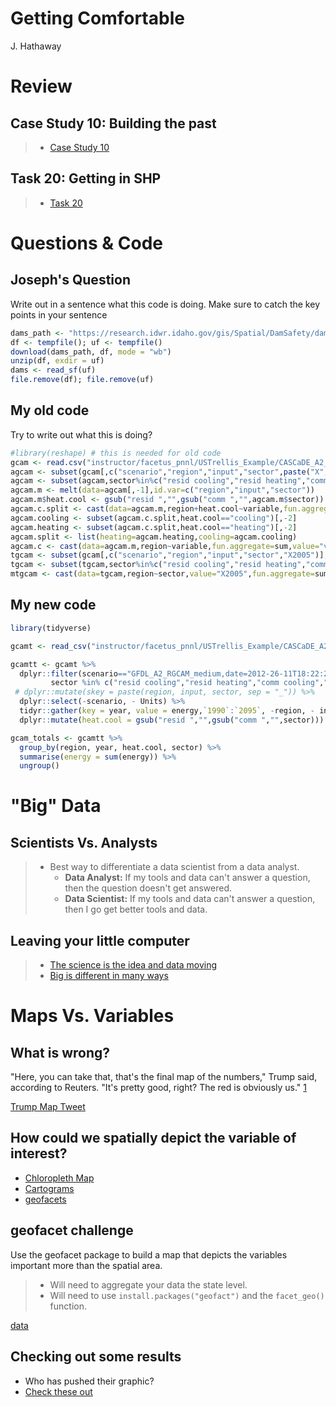 # Getting Comfortable
J. Hathaway  



# Review



## Case Study 10: Building the past
> - [Case Study 10](https://byuistats.github.io/M335/weekly_projects/cs10_details.html)




## Task 20: Getting in SHP
> - [Task 20](https://byuistats.github.io/M335/class_tasks/task20_details.html)




# Questions & Code

## Joseph's Question

Write out in a sentence what this code is doing. Make sure to catch the key points in your sentence


```r
dams_path <- "https://research.idwr.idaho.gov/gis/Spatial/DamSafety/dam.zip"
df <- tempfile(); uf <- tempfile()
download(dams_path, df, mode = "wb")
unzip(df, exdir = uf)
dams <- read_sf(uf)
file.remove(df); file.remove(uf)
```

## My old code

Try to write out what this is doing?



```r
#library(reshape) # this is needed for old code
gcam <- read.csv("instructor/facetus_pnnl/USTrellis_Example/CASCaDE_A2_Full.csv", stringsAsFactors = FALSE)
agcam <- subset(gcam[,c("scenario","region","input","sector",paste("X",seq(2005,2095,by=5),sep=""))],scenario=="GFDL_A2_RGCAM_medium,date=2012-26-11T18:22:24-05:00")
agcam <- subset(agcam,sector%in%c("resid cooling","resid heating","comm cooling","comm heating"))
agcam.m <- melt(data=agcam[,-1],id.var=c("region","input","sector"))
agcam.m$heat.cool <- gsub("resid ","",gsub("comm ","",agcam.m$sector))
agcam.c.split <- cast(data=agcam.m,region+heat.cool~variable,fun.aggregate=sum,value="value")
agcam.cooling <- subset(agcam.c.split,heat.cool=="cooling")[,-2]
agcam.heating <- subset(agcam.c.split,heat.cool=="heating")[,-2]
agcam.split <- list(heating=agcam.heating,cooling=agcam.cooling)
agcam.c <- cast(data=agcam.m,region~variable,fun.aggregate=sum,value="value")
tgcam <- subset(gcam[,c("scenario","region","input","sector","X2005")],scenario=="GFDL_A2_RGCAM_medium,date=2012-26-11T18:22:24-05:00")
tgcam <- subset(tgcam,sector%in%c("resid cooling","resid heating","comm cooling","comm heating"))
mtgcam <- cast(data=tgcam,region~sector,value="X2005",fun.aggregate=sum)
```

## My new code


```r
library(tidyverse)

gcamt <- read_csv("instructor/facetus_pnnl/USTrellis_Example/CASCaDE_A2_Full.csv")

gcamtt <- gcamt %>% 
  dplyr::filter(scenario=="GFDL_A2_RGCAM_medium,date=2012-26-11T18:22:24-05:00", 
         sector %in% c("resid cooling","resid heating","comm cooling","comm heating")) %>%
 # dplyr::mutate(skey = paste(region, input, sector, sep = "_")) %>%
  dplyr::select(-scenario, - Units) %>%
  tidyr::gather(key = year, value = energy,`1990`:`2095`, -region, - input, -sector) %>%
  dplyr::mutate(heat.cool = gsub("resid ","",gsub("comm ","",sector)))

gcam_totals <- gcamtt %>%
  group_by(region, year, heat.cool, sector) %>%
  summarise(energy = sum(energy)) %>% 
  ungroup()
```


# "Big" Data

## Scientists Vs. Analysts

> - Best way to differentiate a data scientist from a data analyst. 
>    - **Data Analyst:** If my tools and data can't answer a question, then the question doesn't get answered.
>    - **Data Scientist:** If my tools and data can't answer a question, then I go get better tools and data.

## Leaving your little computer

> - [The science is the idea and data moving](https://www.youtube.com/embed/Ewd5PXgLXlU?start=488)
> - [Big is different in many ways](https://www.youtube.com/embed/Ewd5PXgLXlU?start=690)

# Maps Vs. Variables

## What is wrong?

"Here, you can take that, that's the final map of the numbers," Trump said, according to Reuters.  "It's pretty good, right? The red is obviously us." [1](http://www.businessinsider.com/trump-2016-electoral-map-reuters-interview-xi-jinping-china-2017-4)

[Trump Map Tweet](../images/trump_map_tweet.png)

## How could we spatially depict the variable of interest?

- [Chloropleth Map](https://en.wikipedia.org/wiki/Choropleth_map)
- [Cartograms](https://en.wikipedia.org/wiki/Cartogram)
- [geofacets](https://hafen.github.io/geofacet/)

## geofacet challenge

Use the geofacet package to build a map that depicts the variables important more than the spatial area.

> - Will need to aggregate your data the state level.
> - Will need to use `install.packages("geofact")` and the `facet_geo()` function.

[data](../data/nytimes_presidential_elections_2016_results_county.csv")

## Checking out some results

- Who has pushed their graphic?
- [Check these out](http://www.businessinsider.com/2016-election-results-maps-population-adjusted-cartogram-2016-11/#heres-the-basic-electoral-college-map-with-states-that-hillary-clinton-won-in-blue-and-states-that-donald-trump-won-in-red-assuming-that-trumps-narrow-lead-in-michigan-continues-to-hold-1)
